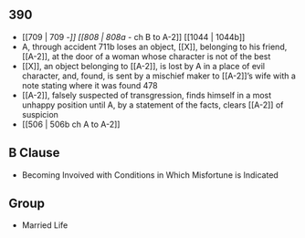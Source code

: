 ## 390
- [[709 | 709 -*]] [[808 | 808a -* ch B to A-2]] [[1044 | 1044b]] 
- A, through accident 711b loses an object, [[X]], belonging to his friend, [[A-2]], at the door of a woman whose character is not of the best
- [[X]], an object belonging to [[A-2]], is lost by A in a place of evil character, and, found, is sent by a mischief maker to [[A-2]]’s wife with a note stating where it was found 478
- [[A-2]], falsely suspected of transgression, finds himself in a most unhappy position until A, by a statement of the facts, clears [[A-2]] of suspicion
- [[506 | 506b ch A to A-2]] 

## B Clause
- Becoming Invoived with Conditions in Which Misfortune is Indicated

## Group
- Married Life

